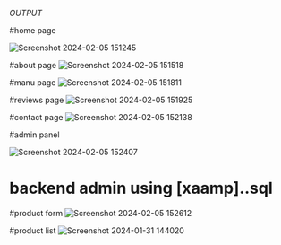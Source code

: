 *OUTPUT*

#home page

![Screenshot 2024-02-05 151245](https://github.com/shaguptaattar/The-Barbeque-Bullete/assets/156106227/92f28ee7-38e4-4eac-9e26-960013b4bbfa)

#about page
![Screenshot 2024-02-05 151518](https://github.com/shaguptaattar/The-Barbeque-Bullete/assets/156106227/52c946ea-fdfb-4da2-af7d-8dcffc788ed1)

#manu page
![Screenshot 2024-02-05 151811](https://github.com/shaguptaattar/The-Barbeque-Bullete/assets/156106227/db03510b-413c-4db7-b631-0c11faa55c7a)

#reviews page
![Screenshot 2024-02-05 151925](https://github.com/shaguptaattar/The-Barbeque-Bullete/assets/156106227/cd833137-04fc-48e9-bf9b-8bdf2d51180f)

#contact page
![Screenshot 2024-02-05 152138](https://github.com/shaguptaattar/The-Barbeque-Bullete/assets/156106227/ce9eb7bf-0dee-4f87-a548-3e873e525535)

#admin panel 

![Screenshot 2024-02-05 152407](https://github.com/shaguptaattar/The-Barbeque-Bullete/assets/156106227/cc0cb24c-bccb-49fd-bc20-b6f4c17cad02)

# backend admin using [xaamp]..sql

#product form
![Screenshot 2024-02-05 152612](https://github.com/shaguptaattar/The-Barbeque-Bullete/assets/156106227/c408bfd3-c304-40b6-a353-98096b8e2820)

#product list
![Screenshot 2024-01-31 144020](https://github.com/shaguptaattar/The-Barbeque-Bullete/assets/156106227/8155f256-3a80-4be2-a96a-2ebff38f5260)







